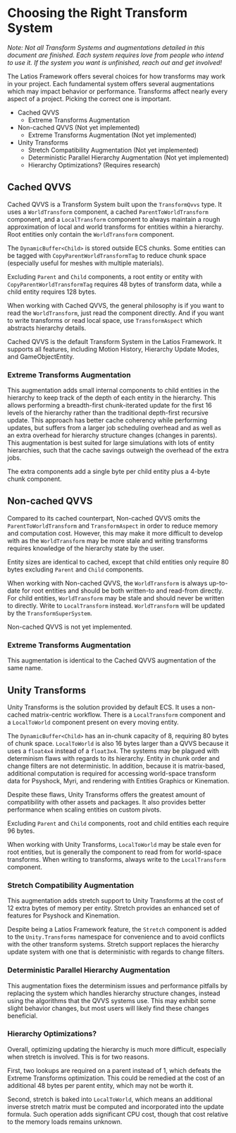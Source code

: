 # Choosing the Right Transform System

*Note: Not all Transform Systems and augmentations detailed in this document are
finished. Each system requires love from people who intend to use it. If the
system you want is unfinished, reach out and get involved!*

The Latios Framework offers several choices for how transforms may work in your
project. Each fundamental system offers several augmentations which may impact
behavior or performance. Transforms affect nearly every aspect of a project.
Picking the correct one is important.

-   Cached QVVS
    -   Extreme Transforms Augmentation
-   Non-cached QVVS (Not yet implemented)
    -   Extreme Transforms Augmentation (Not yet implemented)
-   Unity Transforms
    -   Stretch Compatibility Augmentation (Not yet implemented)
    -   Deterministic Parallel Hierarchy Augmentation (Not yet implemented)
    -   Hierarchy Optimizations? (Requires research)

## Cached QVVS

Cached QVVS is a Transform System built upon the `TransformQvvs` type. It uses a
`WorldTransform` component, a cached `ParentToWorldTransform` component, and a
`LocalTransform` component to always maintain a rough approximation of local and
world transforms for entities within a hierarchy. Root entities only contain the
`WorldTransform` component.

The `DynamicBuffer<Child>` is stored outside ECS chunks. Some entities can be
tagged with `CopyParentWorldTransformTag` to reduce chunk space (especially
useful for meshes with multiple materials).

Excluding `Parent` and `Child` components, a root entity or entity with
`CopyParentWorldTransformTag` requires 48 bytes of transform data, while a child
entity requires 128 bytes.

When working with Cached QVVS, the general philosophy is if you want to read the
`WorldTransform`, just read the component directly. And if you want to write
transforms or read local space, use `TransformAspect` which abstracts hierarchy
details.

Cached QVVS is the default Transform System in the Latios Framework. It supports
all features, including Motion History, Hierarchy Update Modes, and
GameObjectEntity.

### Extreme Transforms Augmentation

This augmentation adds small internal components to child entities in the
hierarchy to keep track of the depth of each entity in the hierarchy. This
allows performing a breadth-first chunk-iterated update for the first 16 levels
of the hierarchy rather than the traditional depth-first recursive update. This
approach has better cache coherency while performing updates, but suffers from a
larger job scheduling overhead and as well as an extra overhead for hierarchy
structure changes (changes in parents). This augmentation is best suited for
large simulations with lots of entity hierarchies, such that the cache savings
outweigh the overhead of the extra jobs.

The extra components add a single byte per child entity plus a 4-byte chunk
component.

## Non-cached QVVS

Compared to its cached counterpart, Non-cached QVVS omits the
`ParentToWorldTransform` and `TransformAspect` in order to reduce memory and
computation cost. However, this may make it more difficult to develop with as
the `WorldTransform` may be more stale and writing transforms requires knowledge
of the hierarchy state by the user.

Entity sizes are identical to cached, except that child entities only require 80
bytes excluding `Parent` and `Child` components.

When working with Non-cached QVVS, the `WorldTransform` is always up-to-date for
root entities and should be both written-to and read-from directly. For child
entities, `WorldTransform` may be stale and should never be written to directly.
Write to `LocalTransform` instead. `WorldTransform` will be updated by the
`TransformSuperSystem`.

Non-cached QVVS is not yet implemented.

### Extreme Transforms Augmentation

This augmentation is identical to the Cached QVVS augmentation of the same name.

## Unity Transforms

Unity Transforms is the solution provided by default ECS. It uses a non-cached
matrix-centric workflow. There is a `LocalTransform` component and a
`LocalToWorld` component present on every moving entity.

The `DynamicBuffer<Child>` has an in-chunk capacity of 8, requiring 80 bytes of
chunk space. `LocalToWorld` is also 16 bytes larger than a QVVS because it uses
a `float4x4` instead of a `float3x4`. The systems may be plagued with
determinism flaws with regards to its hierarchy. Entity in chunk order and
change filters are not deterministic. In addition, because it is matrix-based,
additional computation is required for accessing world-space transform data for
Psyshock, Myri, and rendering with Entities Graphics or Kinemation.

Despite these flaws, Unity Transforms offers the greatest amount of
compatibility with other assets and packages. It also provides better
performance when scaling entities on custom pivots.

Excluding `Parent` and `Child` components, root and child entities each require
96 bytes.

When working with Unity Transforms, `LocalToWorld` may be stale even for root
entities, but is generally the component to read from for world-space
transforms. When writing to transforms, always write to the `LocalTransform`
component.

### Stretch Compatibility Augmentation

This augmentation adds stretch support to Unity Transforms at the cost of 12
extra bytes of memory per entity. Stretch provides an enhanced set of features
for Psyshock and Kinemation.

Despite being a Latios Framework feature, the `Stretch` component is added to
the `Unity.Transforms` namespace for convenience and to avoid conflicts with the
other transform systems. Stretch support replaces the hierarchy update system
with one that is deterministic with regards to change filters.

### Deterministic Parallel Hierarchy Augmentation

This augmentation fixes the determinism issues and performance pitfalls by
replacing the system which handles hierarchy structure changes, instead using
the algorithms that the QVVS systems use. This may exhibit some slight behavior
changes, but most users will likely find these changes beneficial.

### Hierarchy Optimizations?

Overall, optimizing updating the hierarchy is much more difficult, especially
when stretch is involved. This is for two reasons.

First, two lookups are required on a parent instead of 1, which defeats the
Extreme Transforms optimization. This could be remedied at the cost of an
additional 48 bytes per parent entity, which may not be worth it.

Second, stretch is baked into `LocalToWorld`, which means an additional inverse
stretch matrix must be computed and incorporated into the update formula. Such
operation adds significant CPU cost, though that cost relative to the memory
loads remains unknown.
